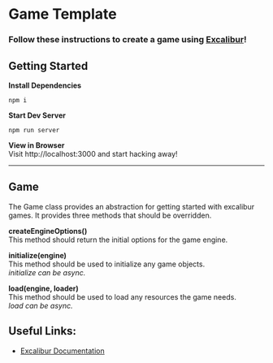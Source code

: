 # Game Template
### Follow these instructions to create a game using [Excalibur](https://excaliburjs.com)!

## Getting Started

**Install Dependencies**
```shell
npm i
```
  
**Start Dev Server**
```shell
npm run server
```
  
**View in Browser**  
Visit http://localhost:3000 and start hacking away!

___
## Game

The Game class provides an abstraction for getting started with excalibur games. It provides three methods that should be overridden.

**createEngineOptions()**  
This method should return the initial options for the game engine.

**initialize(engine)**  
This method should be used to initialize any game objects.  
*initialize can be async.*

**load(engine, loader)**  
This method should be used to load any resources the game needs.  
*load can be async.*

## Useful Links:
* [Excalibur Documentation](https://excaliburjs.com/docs)
